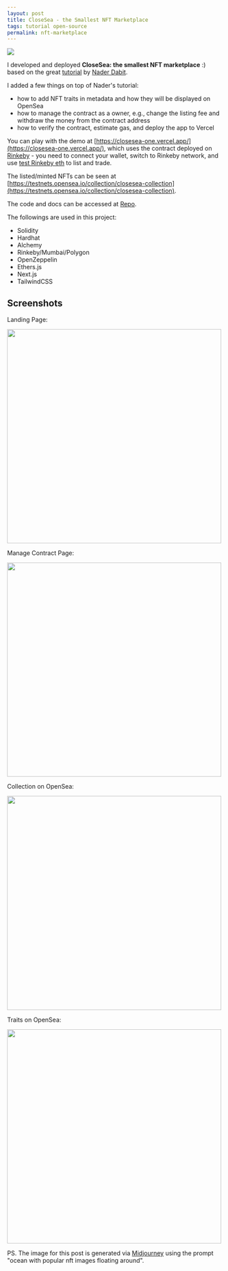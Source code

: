 ```yaml
---
layout: post
title: CloseSea - the Smallest NFT Marketplace
tags: tutorial open-source
permalink: nft-marketplace
---
```


<img class="mx-auto" src="https://user-images.githubusercontent.com/595772/210027440-29c1eac5-8a73-4f5d-8396-ae5fb36c4a60.png">

I developed and deployed **CloseSea: the smallest NFT marketplace** :) based on the great [tutorial](https://dev.to/edge-and-node/building-scalable-full-stack-apps-on-ethereum-with-polygon-2cfb) by [Nader Dabit](https://twitter.com/dabit3).

I added a few things on top of Nader's tutorial:

- how to add NFT traits in metadata and how they will be displayed on OpenSea
- how to manage the contract as a owner, e.g., change the listing fee and withdraw the money from the contract address
- how to verify the contract, estimate gas, and deploy the app to Vercel

You can play with the demo at [https://closesea-one.vercel.app/](https://closesea-one.vercel.app/), which uses the contract deployed on [Rinkeby](https://rinkeby.etherscan.io/address/0xf8b580081eC9b00d6A43e29747BE3D19898a1961) - you need to connect your wallet, switch to Rinkeby network, and use [test Rinkeby eth](https://harrywang.me/get-eth) to list and trade.

The listed/minted NFTs can be seen at [https://testnets.opensea.io/collection/closesea-collection](https://testnets.opensea.io/collection/closesea-collection).

The code and docs can be accessed at [Repo](https://github.com/harrywang/closesea).

The followings are used in this project:

- Solidity
- Hardhat
- Alchemy
- Rinkeby/Mumbai/Polygon
- OpenZeppelin
- Ethers.js
- Next.js
- TailwindCSS

## Screenshots

Landing Page:

<img class="mx-auto" width='500' src="https://user-images.githubusercontent.com/595772/172938229-8dbcdb2e-dc53-4b3d-9eb3-e9fea73e665d.png">

Manage Contract Page:

<img class="mx-auto" width='500' src="https://user-images.githubusercontent.com/595772/172937530-9743a964-1334-4e3f-b811-cb4841319542.png">

Collection on OpenSea:

<img class="mx-auto" width='500' src="https://user-images.githubusercontent.com/595772/172938505-0ccace98-f58d-4cf8-8d75-615f473d60da.png">

Traits on OpenSea:

<img class="mx-auto" width='500' src="https://user-images.githubusercontent.com/595772/172937610-e55b66fb-9089-4f7d-b1a3-be5398058049.png">

PS. The image for this post is generated via [Midjourney](https://www.midjourney.com/) using the prompt "ocean with popular nft images floating around".
